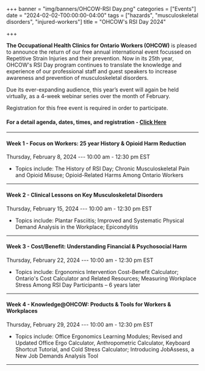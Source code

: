 +++
banner = "img/banners/OHCOW-RSI Day.png"
categories = ["Events"]
date = "2024-02-02-T00:00:00-04:00"
tags = ["hazards", "musculoskeletal disorders", "injured-workers"]
title = "OHCOW's RSI Day 2024"

+++

**The Occupational Health Clinics for Ontario Workers (OHCOW)** is pleased to announce the return of our free annual international event focussed on Repetitive Strain Injuries and their prevention. Now in its 25th year, OHCOW's RSI Day program continues to translate the knowledge and experience of our professional staff and guest speakers to increase awareness and prevention of musculoskeletal disorders. 

Due its ever-expanding audience, this year’s event will again be held virtually, as a 4-week webinar series over the month of February.

Registration for this free event is required in order to participate.

#### For a detail agenda, dates, times, and registration - [Click Here](https://www.ohcow.on.ca/ohcow-events/repetitive-strain-injury-rsi-day/)

---

#### Week 1 - Focus on Workers: 25 year History & Opioid Harm Reduction
Thursday, February 8, 2024 --- 10:00 am - 12:30 pm EST
* Topics include: The History of RSI Day; Chronic Musculoskeletal Pain and Opioid Misuse; Opioid-Related Harms Among Ontario Workers

---

#### Week 2 - Clinical Lessons on Key Musculoskeletal Disorders
Thursday, February 15, 2024 --- 10:00 am - 12:30 pm EST
* Topics include: Plantar Fasciitis; Improved and Systematic Physical Demand Analysis in the Workplace; Epicondylitis 

---

#### Week 3 - Cost/Benefit: Understanding Financial & Psychosocial Harm
Thursday, February 22, 2024 --- 10:00 am - 12:30 pm EST
* Topics include: Ergonomics Intervention Cost-Benefit Calculator; Ontario's Cost Calculator and Related Resources; Measuring Workplace Stress Among RSI Day Participants – 6 years later 

---

#### Week 4 - Knowledge@OHCOW: Products & Tools for Workers & Workplaces
Thursday, February 29, 2024 --- 10:00 am - 12:30 pm EST
* Topics include: Office Ergonomics Learning Modules; Revised and Updated Office Ergo Calculator, Anthropometric Calculator, Keyboard Shortcut Tutorial, and Cold Stress Calculator; Introducing JobAssess, a New Job Demands Analysis Tool

---



 
